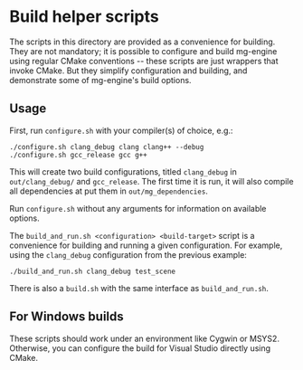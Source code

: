 # Build helper scripts

The scripts in this directory are provided as a convenience for building. They are not mandatory; it
is possible to configure and build mg-engine using regular CMake conventions -- these scripts are
just wrappers that invoke CMake. But they simplify configuration and building, and demonstrate some
of mg-engine's build options.

## Usage

First, run `configure.sh` with your compiler(s) of choice, e.g.:

    ./configure.sh clang_debug clang clang++ --debug
    ./configure.sh gcc_release gcc g++

This will create two build configurations, titled `clang_debug` in `out/clang_debug/` and
`gcc_release`. The first time it is run, it will also compile all dependencies at put them in
`out/mg_dependencies`.

Run `configure.sh` without any arguments for information on available options.

The `build_and_run.sh <configuration> <build-target>` script is a convenience for building and
running a given configuration. For example, using the `clang_debug` configuration from the previous
example:

    ./build_and_run.sh clang_debug test_scene

There is also a `build.sh` with the same interface as `build_and_run.sh`.

## For Windows builds

These scripts should work under an environment like Cygwin or MSYS2. Otherwise, you can configure
the build for Visual Studio directly using CMake.

